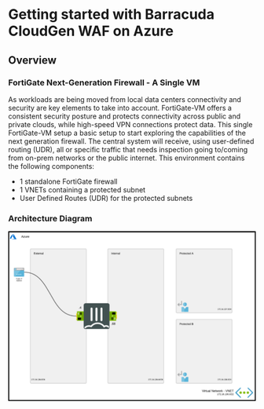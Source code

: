 # Getting started with Barracuda CloudGen WAF on Azure

## Overview 

### FortiGate Next-Generation Firewall - A Single VM

As workloads are being moved from local data centers connectivity and security are key elements to take into account. FortiGate-VM offers a consistent security posture and protects connectivity across public and private clouds, while high-speed VPN connections protect data. This single FortiGate-VM setup a basic setup to start exploring the capabilities of the next generation firewall. The central system will receive, using user-defined routing (UDR), all or specific traffic that needs inspection going to/coming from on-prem networks or the public internet. This environment contains the following components:

  * 1 standalone FortiGate firewall 
  * 1 VNETs containing a protected subnet
  * User Defined Routes (UDR) for the protected subnets

### Architecture Diagram

   ![](../images/image_design.png)
